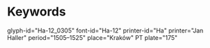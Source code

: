 # Keywords
glyph-id="Ha-12_0305"
font-id="Ha-12"
printer-id="Ha"
printer="Jan Haller"
period="1505–1525"
place="Kraków"
PT plate="175"
